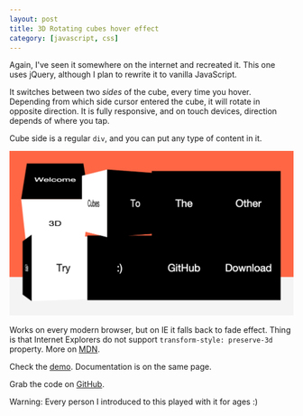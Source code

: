 ```yaml
---
layout: post
title: 3D Rotating cubes hover effect
category: [javascript, css]
---
```


Again, I've seen it somewhere on the internet and recreated it.
This one uses jQuery, although I plan to rewrite it to vanilla JavaScript.

It switches between two <i>sides</i> of the cube, every time you hover.
Depending from which side cursor entered the cube, it will rotate in opposite direction.
It is fully responsive, and on touch devices, direction depends of where you tap.

Cube side is a regular `div`, and you can put any type of content in it.

<a href="http://stanko.github.io/cube-3D-rotate-grid/">
  <img src="/public/img/projects/cube-3D-rotate-grid.png" alt="Demo - 3D Rotating cubes hover effect">
</a>

<!--more-->

Works on every modern browser, but on IE it falls back to fade effect.
Thing is that Internet Explorers do not support `transform-style: preserve-3d` property.
More on [MDN](https://developer.mozilla.org/en-US/docs/Web/CSS/transform-style).

Check the [demo](http://stanko.github.io/cube-3D-rotate-grid/).
Documentation is on the same page.

Grab the code on [GitHub](https://github.com/Stanko/cube-3D-rotate-grid).

Warning: Every person I introduced to this played with it for ages :)
